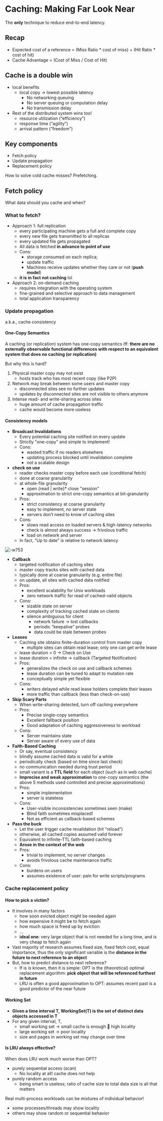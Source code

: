# Caching: Making Far Look Near

The **only** technique to reduce end-to-end latency.

## Recap

- Expected cost of a reference = (Miss Ratio * cost of miss) + (Hit Ratio * cost of hit)
- Cache Advantage = (Cost of Miss / Cost of Hit)

## Cache is a double win

- local benefits
    - local copy -> lowest possible latency
        - No networking queuing
        - No server queuing or computation delay
        - No transmission delay
- Rest of the distributed system wins too!
    - resource utilization (“efficiency”)
    - response time (“agility”)
    - arrival pattern (“freedom”)

## Key components
- Fetch policy
- Update propagation
- Replacement policy

How to solve cold cache misses? Prefetching.

## Fetch policy

What data should you cache and when?

### What to fetch?

- Approach 1: full replication
    - every participating machine gets a full and complete copy
    - every new file gets transmitted to all replicas
    - every updated file gets propagated
    - All data is fetched **in advance to point of use**
    - Cons:
        - storage consumed on each replica;
        - update traffic
        - Machines receive updates whether they care or not (**push model**)
    - **it is in fact not caching** lol
- Approach 2: on-demand caching
    - requires integration with the operating system
    - fine-grained and selective approach to data management
    - total application transparency

### Update propagation

a.k.a., cache consistency

#### One-Copy Semantics

A caching (or replication) system has one-copy semantics iff: **there are no externally observable functional differences with respect to an equivalent system that does no caching (or replication)**

But why this is hard?
1. Physical master copy may not exist
    - hosts track who has most recent copy (like P2P)
2. Network may break between some users and master copy
    - disconnected sites see no further updates
    - updates by disconnected sites are not visible to others anymore
3. Intense read- and write-sharing across sites
    - huge amount of cache propagation traffic
    - cache would become more useless 

#### Consistency models

- **Broadcast Invalidations**
    - Every potential caching site notified on every update
    - Strictly "one-copy" and simple to implement!
    - Cons:
        - wasted traffic if no readers elsewhere
        - updating process blocked until invalidation complete
        - not a scalable design
- **check on use**
    - reader checks master copy before each use (conditional fetch)
    - done at coarse granularity 
    - at whole-file granularity
        - open {read | write}* close "session"
        - approximation to strict one-copy semantics at bit-granularity
    - Pros:
        - strict consistency at coarse granularity
        - easy to implement, no server state
        - servers don’t need to know of caching sites
    - Cons:
        - slows read access on loaded servers & high-latency networks
        - check is almost always success -> frivolous traffic
        - load on network and server
    - In fact, "Up to date" is relative to network latency

![-w753](media/15515415350444/15515466007092.jpg)

- **Callback**
    - targeted notification of caching sites
    - master copy tracks sites with cached data
    - typically done at coarse granularity (e.g. entire file)
    - on update, all sites with cached data notified
    - Pros:
        - excellent scalability for Unix workloads
        - zero network traffic for read of cached-valid objects
    - Cons:
        - sizable state on server
        - complexity of tracking cached state on clients
        - silence ambiguous for client
            - network failure -> lost callbacks 
            - periodic “keepalive” probes 
            - data could be stale between probes
- **Leases**
    - Caching site obtains finite-duration control from master copy
        - multiple sites can obtain read lease; only one can get write lease
    - lease duration = 0 -> Check on Use 
    - lease duration = infinite -> callback (Targeted Notification)
    - Pros:
        - generalizes the check on use and callback schemes
        - lease duration can be tuned to adapt to mutation rate
        - conceptually simple yet flexible
    - Cons:
        - writers delayed while read lease holders complete their leases
        - more traffic than callback (less than check-on-use)
- **Skip Scary Parts**
    - When write-sharing detected, turn off caching everywhere
    - Pros:
        - Precise single-copy semantics
        - Excellent fallback position
        - Good adaptation of caching aggressiveness to workload
    - Cons:
        - Server maintains state
        - Server aware of every use of data
- **Faith-Based Caching**
    - Or say, eventual consistency
    - blindly assume cached data is valid for a while
    - periodically check (based on time since last check)
    - no communication needed during trust period
    - small variant is a **TTL field** for each object (such as in web cache)
    - **Imprecise and weak approximation** to one-copy semantics (the above 5 methods used controlled and precise approximations)
    - Pros:
        - simple implementation
        - server is stateless
    - Cons:
        - User-visible inconsistencies sometimes seen (make)
        - Blind faith sometimes misplaced!
        - Not as efficient as callback-based schemes
- **Pass the buck**
    - Let the user trigger cache revalidation (hit “reload”)
    - otherwise, all cached copies assumed valid forever
    - Equivalent to infinite-TTL faith-based caching
    - **Arose in the context of the web**
    - Pros:
        - trivial to implement, no server changes
        - avoids frivolous cache maintenance traffic
    - Cons:
        - burdens on users
        - assumes existence of user: pain for write scripts/programs

### Cache replacement policy

#### **How to pick a victim?**        

- It involves in many factors
    - how soon evicted object might be needed again
    - how expensive it might be to fetch again
    - how much space is freed up by eviction
    - ...
    - **ideal one**: very large object that is not needed for a long time, and is very cheap to fetch again
- Vast majority of research assumes fixed size, fixed fetch cost, equal importance, thus the only significant variable is the **distance in the future to next reference to an object**
- But, how to predict distance to next reference?
    - If is is known, then it is simple: OPT is the (theoretical) optimal replacement algorithm: **pick object that will be referenced furthest in future**
    - LRU is often a good approximation to OPT: assumes recent past is a good predictor of the near future

#### Working Set

- **Given a time interval T, WorkingSet(T) is the set of distinct data objects accessed in T**
- For any given interval, T,
    - small working set -> small cache is enough  high locality
    - large working set -> poor locality
    - size and pages in working set may change over time

#### Is LRU always effective?

When does LRU work much worse than OPT?
- purely sequential access (scan)
    - No locality at all! cache does not help
- purely random access
    - being smart is useless; ratio of cache size to total data size is all that matters

    
Real multi-process workloads can be mixtures of individual behavior!
- some processes/threads may show locality
- others may show random or sequential behavior

